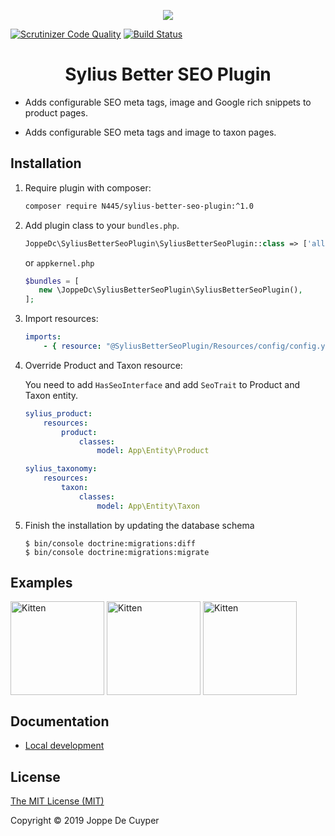 <p align="center">
    <a href="https://sylius.com" target="_blank">
        <img src="https://demo.sylius.com/assets/shop/img/logo.png" />
    </a>
</p>

[![Scrutinizer Code Quality](https://scrutinizer-ci.com/g/JoppeDC/SyliusBetterSeoPlugin/badges/quality-score.png?b=master)](https://scrutinizer-ci.com/g/JoppeDC/SyliusBetterSeoPlugin/?branch=master)
[![Build Status](https://travis-ci.org/JoppeDC/SyliusBetterSeoPlugin.svg?branch=master)](https://travis-ci.org/JoppeDC/SyliusBetterSeoPlugin)

<h1 align="center">Sylius Better SEO Plugin</h1>
    
<p align="center">

  - Adds configurable SEO meta tags, image and Google rich snippets to product pages.
  
  - Adds configurable SEO meta tags and image to taxon pages.
  
</p>

## Installation 

1. Require plugin with composer:

    ```bash
    composer require N445/sylius-better-seo-plugin:^1.0
    ```

2. Add plugin class to your `bundles.php`.

    ```php
    JoppeDc\SyliusBetterSeoPlugin\SyliusBetterSeoPlugin::class => ['all' => true],
    ```

    or `appkernel.php`

    ```php
    $bundles = [
       new \JoppeDc\SyliusBetterSeoPlugin\SyliusBetterSeoPlugin(),
    ];
    ```
   

3. Import resources:

    ```yaml
    imports:
        - { resource: "@SyliusBetterSeoPlugin/Resources/config/config.yaml" }
    ```

4. Override Product and Taxon resource:

    You need to add `HasSeoInterface` and add `SeoTrait` to Product and Taxon entity.

    ```yaml
    sylius_product:
        resources:
            product:
                classes:
                    model: App\Entity\Product
    
    sylius_taxonomy:
        resources:
            taxon:
                classes:
                    model: App\Entity\Taxon
    ```
   
5. Finish the installation by updating the database schema

    ```
    $ bin/console doctrine:migrations:diff
    $ bin/console doctrine:migrations:migrate
    ```


## Examples

<img align="center" src="https://imgur.com/wTZtSDa.jpg" alt="Kitten" title="Google Preview" height="150" >
<img align="center" src="https://imgur.com/wvLt5em.jpg" alt="Kitten" title="Facebook Preview" height="150" >
<img align="center" src="https://imgur.com/hMNvu2C.jpg" alt="Kitten" title="Twitter Preview" height="150" >

## Documentation

* [Local development](docs/LOCAL_DEVELOPMENT.md)

## License

[The MIT License (MIT)](LICENSE)

Copyright © 2019 Joppe De Cuyper
